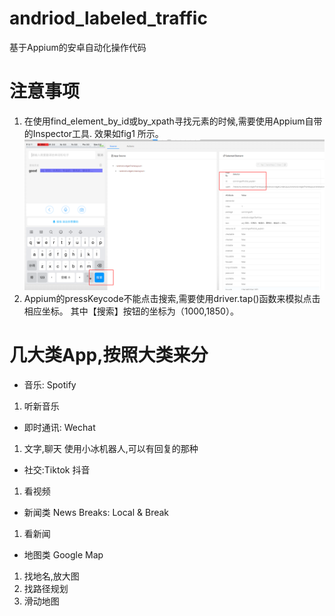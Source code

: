 # andriod_labeled_traffic
基于Appium的安卓自动化操作代码
# 注意事项
1. 在使用find_element_by_id或by_xpath寻找元素的时候,需要使用Appium自带的Inspector工具. 效果如fig1 所示。
![fig1](https://github.com/jmhIcoding/andriod_labeled_traffic/blob/master/fig1.png) 
2. Appium的pressKeycode不能点击搜索,需要使用driver.tap()函数来模拟点击相应坐标。 其中【搜索】按钮的坐标为（1000,1850）。
# 几大类App,按照大类来分
- 音乐: Spotify
1. 听新音乐

- 即时通讯: Wechat
1. 文字,聊天
使用小冰机器人,可以有回复的那种

- 社交:Tiktok 抖音 
1. 看视频

- 新闻类 News Breaks: Local & Break
1. 看新闻

- 地图类 Google Map 
1. 找地名,放大图
2. 找路径规划
3. 滑动地图


